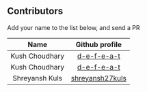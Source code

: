 ## Contributors
Add your name to the list below, and send a PR

| Name | Github profile | 
|:----:|:--------------:|
| Kush Choudhary | [d-e-f-e-a-t](https://github.com/d-e-f-e-a-t) |
| Kush Choudhary | [d-e-f-e-a-t](https://github.com/d-e-f-e-a-t) |
| Shreyansh Kuls | [shreyansh27kuls](https://github.com/shreyansh27kuls) |
